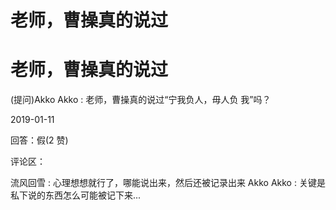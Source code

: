 # 老师，曹操真的说过

# 老师，曹操真的说过

(提问)Akko Akko : 老师，曹操真的说过“宁我负人，毋人负 我”吗？

2019-01-11

回答：假(2 赞)

评论区：

流风回雪 : 心理想想就行了，哪能说出来，然后还被记录出来 Akko Akko : 关键是私下说的东西怎么可能被记下来...